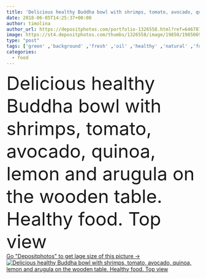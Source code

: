 ```yaml
---
title: 'Delicious healthy Buddha bowl with shrimps, tomato, avocado, quinoa, lemon and arugula on the wooden table. Healthy food. Top view'
date: 2018-06-05T14:25:37+00:00
author: timolina
author_url: https://depositphotos.com/portfolio-1326558.html?ref=64678756
image: https://st4.depositphotos.com/thumbs/1326558/image/19850/198506950/api_thumb_450.jpg?forcejpeg=true
type: "post"
tags: ['green' ,'background' ,'fresh' ,'oil' ,'healthy' ,'natural' ,'food' ,'wooden' ,'cooking' ,'plate' ,'tasty' ,'delicious' ,'dish' ,'vegetable' ,'eating' ,'concept' ,'salad' ,'seafood' ,'bottle' ,'lemon' ,'appetizer' ,'spice' ,'grilled' ,'avocado' ,'tomatos' ,'forks' ,'shrimps' ,'arugula' ,'crustacean' ,'prawns' ,'quinoa' ,'top view' ,'flat lay' ,'buddha bowl' ]
categories: 
  - food
---
```

<div aling="center">
            <font size="60"> Delicious healthy Buddha bowl with shrimps, tomato, avocado, quinoa, lemon and arugula on the wooden table. Healthy food. Top view</font>   
</div>
<div>
    <a href='https://st4.depositphotos.com/thumbs/1326558/image/19850/198506950/api_thumb_450.jpg?forcejpeg=true?ref=64678756' target=_blank > Go "Depositphotos" to get lage size of this picture ->
        <img href='https://st4.depositphotos.com/thumbs/1326558/image/19850/198506950/api_thumb_450.jpg?forcejpeg=true?ref=64678756' src='https://st4.depositphotos.com/1326558/19850/i/950/depositphotos_198506950-stock-photo-delicious-healthy-buddha-bowl-shrimps.jpg?forcejpeg=true' alt='Delicious healthy Buddha bowl with shrimps, tomato, avocado, quinoa, lemon and arugula on the wooden table. Healthy food. Top view' >
    </a>
</div>

